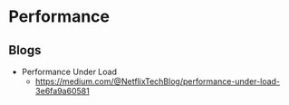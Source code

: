 # Performance
## Blogs
* Performance Under Load
  * https://medium.com/@NetflixTechBlog/performance-under-load-3e6fa9a60581

